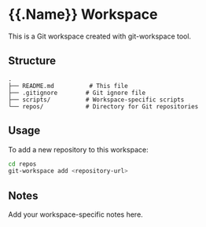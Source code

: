 # {{.Name}} Workspace

This is a Git workspace created with git-workspace tool.

## Structure

```
.
├── README.md          # This file
├── .gitignore        # Git ignore file
├── scripts/          # Workspace-specific scripts
└── repos/            # Directory for Git repositories
```

## Usage

To add a new repository to this workspace:
```bash
cd repos
git-workspace add <repository-url>
```

## Notes

Add your workspace-specific notes here. 